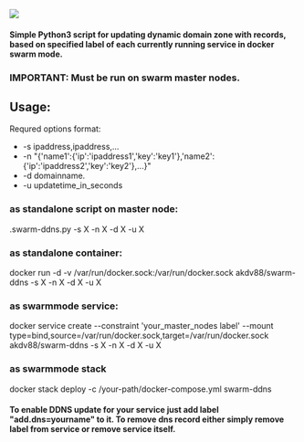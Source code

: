 [![](https://images.microbadger.com/badges/version/akdv88/swarm-ddns.svg)](https://microbadger.com/images/akdv88/swarm-ddns "Get your own version badge on microbadger.com")

#### Simple Python3 script for updating dynamic domain zone with records, based on specified label of each currently running service in docker swarm mode.

### IMPORTANT: Must be run on swarm master nodes.

## Usage:
Requred options format:
* -s ipaddress,ipaddress,...
* -n "{'name1':{'ip':'ipaddress1','key':'key1'},'name2':{'ip':'ipaddress2','key':'key2'},...}"
* -d domainname.
* -u updatetime_in_seconds

### as standalone script on master node:
.swarm-ddns.py -s X -n X -d X -u X

### as standalone container:
docker run -d -v /var/run/docker.sock:/var/run/docker.sock akdv88/swarm-ddns -s X -n X -d X -u X

### as swarmmode service:
docker service create --constraint 'your_master_nodes label' --mount type=bind,source=/var/run/docker.sock,target=/var/run/docker.sock akdv88/swarm-ddns -s X -n X -d X -u X
### as swarmmode stack
docker stack deploy -c /your-path/docker-compose.yml swarm-ddns
#### To enable DDNS update for your service just add label "add.dns=yourname" to it. To remove dns record either simply remove label from service or remove service itself.
